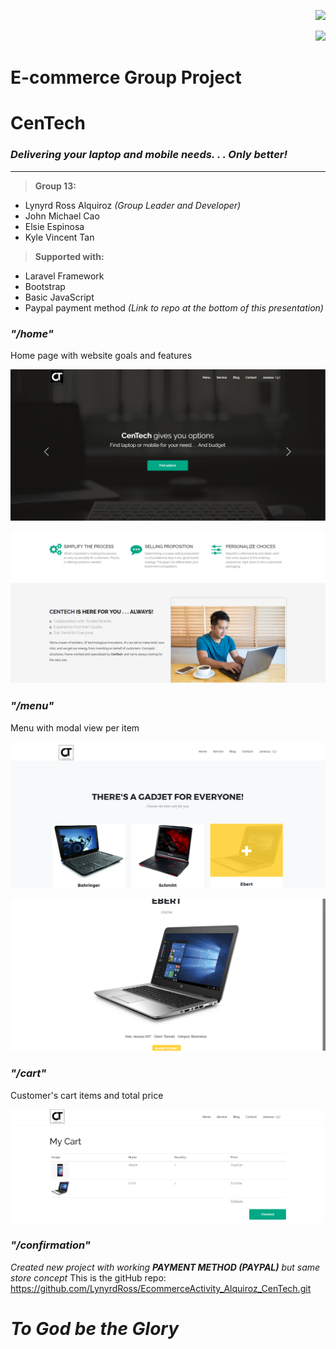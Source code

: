 <p align="right"><img src="https://laravel.com/assets/img/components/logo-laravel.svg"></p>

<p align="right"><img src="https://poser.pugx.org/laravel/framework/v/stable.svg"></p>

# E-commerce Group Project

# CenTech
### *Delivering your laptop and mobile needs. . . Only better!*
----------

> **Group 13:**
* Lynyrd Ross Alquiroz *(Group Leader and Developer)*
* John Michael Cao
* Elsie Espinosa
* Kyle Vincent Tan

> **Supported with:**
* Laravel Framework
* Bootstrap
* Basic JavaScript
* Paypal payment method *(Link to repo at the bottom of this presentation)*

### *"/home"*
Home page with website goals and features

![Home Page 1](https://github.com/LynyrdRoss/centech/blob/master/screenshots/1.png "Home Page 1")

![Home Page 2](https://github.com/LynyrdRoss/centech/blob/master/screenshots/2.png "Home Page 2")




### *"/menu"*
Menu with modal view per item

![Menu Page 1](https://github.com/LynyrdRoss/centech/blob/master/screenshots/3.png "Menu Page 1")

![Menu Page 2](https://github.com/LynyrdRoss/centech/blob/master/screenshots/4.png "Menu Page 2")




### *"/cart"*
Customer's cart items and total price

![Cart Page](https://github.com/LynyrdRoss/centech/blob/master/screenshots/5.png "Cart Page")




### *"/confirmation"*
*Created new project with working __PAYMENT METHOD (PAYPAL)__ but same store concept*
This is the gitHub repo:
https://github.com/LynyrdRoss/EcommerceActivity_Alquiroz_CenTech.git




# *To God be the Glory*
